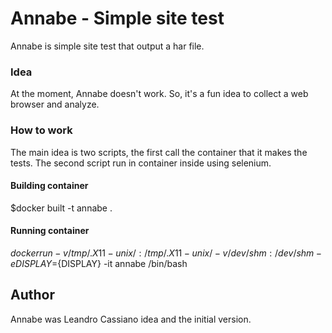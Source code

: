 # Annabe - Simple site test

Annabe is simple site test that output a har file.

### Idea

At the moment, Annabe doesn't work. So, it's a fun idea to collect a web browser and analyze.


### How to work

The main idea is two scripts, the first call the container that it makes the tests. The second script run in container inside using selenium.


#### Building container

$docker built -t annabe .

#### Running container

$docker run -v /tmp/.X11-unix/:/tmp/.X11-unix/ -v /dev/shm:/dev/shm -e DISPLAY=${DISPLAY} -it annabe /bin/bash  


## Author

Annabe was Leandro Cassiano idea and the initial version.
